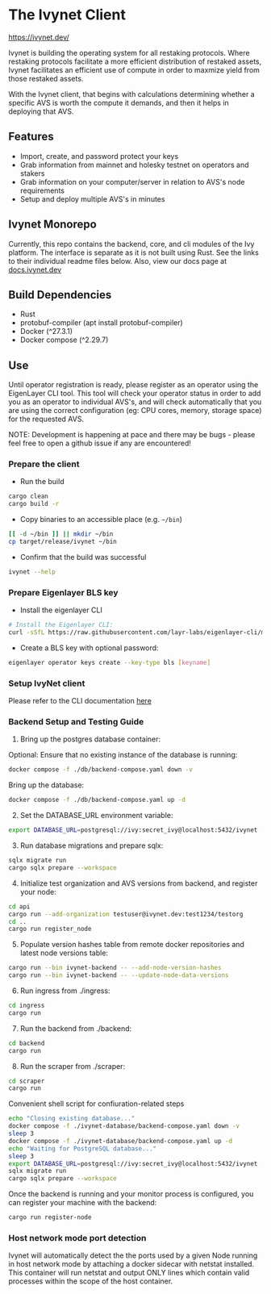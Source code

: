 # The Ivynet Client

<https://ivynet.dev/>

Ivynet is building the operating system for all restaking protocols. Where restaking protocols facilitate a more efficient distribution of restaked assets, Ivynet facilitates an efficient use of compute in order to maxmize yield from those restaked assets.

With the Ivynet client, that begins with calculations determining whether a specific AVS is worth the compute it demands, and then it helps in deploying that AVS.

## Features

- Import, create, and password protect your keys
- Grab information from mainnet and holesky testnet on operators and stakers
- Grab information on your computer/server in relation to AVS's node requirements
- Setup and deploy multiple AVS's in minutes
<!-- - Register as an operator on EigenLayer (Soon) -->


## Ivynet Monorepo

Currently, this repo contains the backend, core, and cli modules of the Ivy platform. The interface is separate as it is not built using Rust. See the links to their individual readme files below. Also, view our docs page at [docs.ivynet.dev](https://docs.ivynet.dev/)

## Build Dependencies

- Rust
- protobuf-compiler (apt install protobuf-compiler)
- Docker (^27.3.1)
- Docker compose (^2.29.7)

## Use

Until operator registration is ready, please register as an operator using the EigenLayer CLI tool. This tool will check your operator status in order to add you as an operator to individual AVS's, and will check automatically that you are using the correct configuration (eg: CPU cores, memory, storage space) for the requested AVS.

NOTE: Development is happening at pace and there may be bugs - please feel free to open a github issue if any are encountered!

### Prepare the client

- Run the build

```sh
cargo clean
cargo build -r
```

- Copy binaries to an accessible place (e.g. `~/bin`)

```sh
[[ -d ~/bin ]] || mkdir ~/bin
cp target/release/ivynet ~/bin
```

- Confirm that the build was successful

```sh
ivynet --help
```

### Prepare Eigenlayer BLS key

- Install the eigenlayer CLI

```sh
# Install the Eigenlayer CLI:
curl -sSfL https://raw.githubusercontent.com/layr-labs/eigenlayer-cli/master/scripts/install.sh | sh -s
```

- Create a BLS key with optional password:

```sh
eigenlayer operator keys create --key-type bls [keyname]
```

### Setup IvyNet client

Please refer to the CLI documentation [here](./cli/README.md)



### Backend Setup and Testing Guide

1. Bring up the postgres database container:

Optional: Ensure that no existing instance of the database is running:

```sh
docker compose -f ./db/backend-compose.yaml down -v
```

Bring up the database:

```sh
docker compose -f ./db/backend-compose.yaml up -d
```

2. Set the DATABASE_URL environment variable:

```sh
export DATABASE_URL=postgresql://ivy:secret_ivy@localhost:5432/ivynet
```

3. Run database migrations and prepare sqlx:

```sh
sqlx migrate run
cargo sqlx prepare --workspace
```

4. Initialize test organization and AVS versions from backend, and register your node:

```sh
cd api
cargo run --add-organization testuser@ivynet.dev:test1234/testorg
cd ..
cargo run register_node
```

5. Populate version hashes table from remote docker repositories and latest node versions table:

```sh
cargo run --bin ivynet-backend -- --add-node-version-hashes
cargo run --bin ivynet-backend -- --update-node-data-versions
```

6. Run ingress from ./ingress:
```sh
cd ingress
cargo run
```

7. Run the backend from ./backend:
```sh
cd backend
cargo run
```

8. Run the scraper from ./scraper:

```sh
cd scraper
cargo run
```

Convenient shell script for confiuration-related steps

```sh
echo "Closing existing database..."
docker compose -f ./ivynet-database/backend-compose.yaml down -v
sleep 3
docker compose -f ./ivynet-database/backend-compose.yaml up -d
echo "Waiting for PostgreSQL database..."
sleep 3
export DATABASE_URL=postgresql://ivy:secret_ivy@localhost:5432/ivynet
sqlx migrate run
cargo sqlx prepare --workspace
```

Once the backend is running and your monitor process is configured, you can register your machine with the backend:

```sh
cargo run register-node
```

### Host network mode port detection

Ivynet will automatically detect the the ports used by a given Node running in host network mode by attaching a docker sidecar with netstat installed. This container will run netstat and output ONLY lines which contain valid processes within the scope of the host container.
